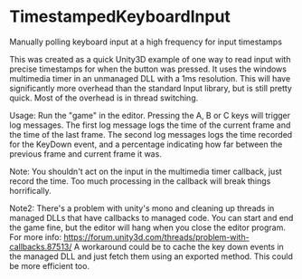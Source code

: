 # TimestampedKeyboardInput
Manually polling keyboard input at a high frequency for input timestamps

This was created as a quick Unity3D example of one way to read input with precise timestamps for when the button was pressed. 
It uses the windows multimedia timer in an unmanaged DLL with a 1ms resolution. This will have significantly more overhead than the standard Input library, but is still pretty quick. Most of the overhead is in thread switching.

Usage:
Run the "game" in the editor. Pressing the A, B or C keys will trigger log messages. The first log message logs the time of the current frame and the time of the last frame. The second log messages logs the time recorded for the KeyDown event, and a percentage indicating how far between the previous frame and current frame it was.

Note: You shouldn't act on the input in the multimedia timer callback, just record the time. Too much processing in the callback will break things horrifically.

Note2: There's a problem with unity's mono and cleaning up threads in managed DLLs that have callbacks to managed code. You can start and end the game fine, but the editor will hang when you close the editor program. 
For more info: https://forum.unity3d.com/threads/problem-with-callbacks.87513/
A workaround could be to cache the key down events in the managed DLL and just fetch them using an exported method. This could be more efficient too.
